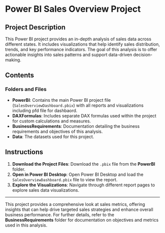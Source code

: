 # Power BI Sales Overview Project

## Project Description
This Power BI project provides an in-depth analysis of sales data across different states. It includes visualizations that help identify sales distribution, trends, and key performance indicators. The goal of this analysis is to offer actionable insights into sales patterns and support data-driven decision-making.

## Contents
### Folders and Files
- **PowerBI**: Contains the main Power BI project file (`SalesOverviewDashboard.pbix`) with all reports and visualizations including pfd file for dashbaord.
- **DAXFormulas**: Includes separate DAX formulas used within the project for custom calculations and measures.
- **BusinessRequirements**: Documentation detailing the business requirements and objectives of this analysis.
- **Data**: The datasets used for this project.

## Instructions
1. **Download the Project Files**: Download the `.pbix` file from the **PowerBI** folder.
2. **Open in Power BI Desktop**: Open Power BI Desktop and load the `SalesOverviewDashboard.pbix` file to view the report.
3. **Explore the Visualizations**: Navigate through different report pages to explore sales data visualizations.



---

This project provides a comprehensive look at sales metrics, offering insights that can help drive targeted sales strategies and enhance overall business performance. For further details, refer to the **BusinessRequirements** folder for documentation on objectives and metrics used in this analysis.
